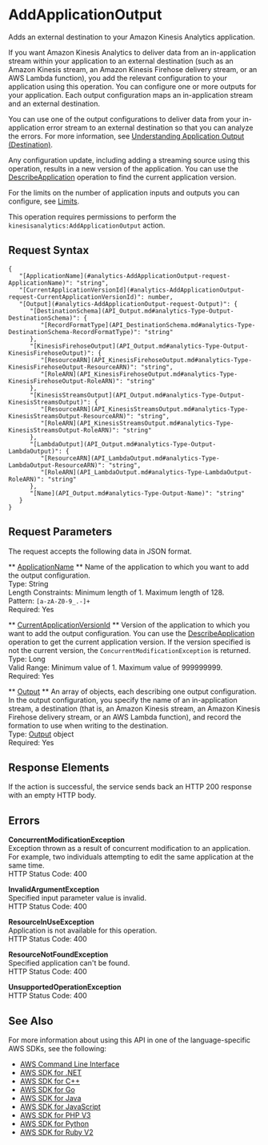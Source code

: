 # AddApplicationOutput<a name="API_AddApplicationOutput"></a>

Adds an external destination to your Amazon Kinesis Analytics application\.

If you want Amazon Kinesis Analytics to deliver data from an in\-application stream within your application to an external destination \(such as an Amazon Kinesis stream, an Amazon Kinesis Firehose delivery stream, or an AWS Lambda function\), you add the relevant configuration to your application using this operation\. You can configure one or more outputs for your application\. Each output configuration maps an in\-application stream and an external destination\.

 You can use one of the output configurations to deliver data from your in\-application error stream to an external destination so that you can analyze the errors\. For more information, see [Understanding Application Output \(Destination\)](https://docs.aws.amazon.com/kinesisanalytics/latest/dev/how-it-works-output.html)\. 

 Any configuration update, including adding a streaming source using this operation, results in a new version of the application\. You can use the [DescribeApplication](API_DescribeApplication.md) operation to find the current application version\.

For the limits on the number of application inputs and outputs you can configure, see [Limits](https://docs.aws.amazon.com/kinesisanalytics/latest/dev/limits.html)\.

This operation requires permissions to perform the `kinesisanalytics:AddApplicationOutput` action\.

## Request Syntax<a name="API_AddApplicationOutput_RequestSyntax"></a>

```
{
   "[ApplicationName](#analytics-AddApplicationOutput-request-ApplicationName)": "string",
   "[CurrentApplicationVersionId](#analytics-AddApplicationOutput-request-CurrentApplicationVersionId)": number,
   "[Output](#analytics-AddApplicationOutput-request-Output)": { 
      "[DestinationSchema](API_Output.md#analytics-Type-Output-DestinationSchema)": { 
         "[RecordFormatType](API_DestinationSchema.md#analytics-Type-DestinationSchema-RecordFormatType)": "string"
      },
      "[KinesisFirehoseOutput](API_Output.md#analytics-Type-Output-KinesisFirehoseOutput)": { 
         "[ResourceARN](API_KinesisFirehoseOutput.md#analytics-Type-KinesisFirehoseOutput-ResourceARN)": "string",
         "[RoleARN](API_KinesisFirehoseOutput.md#analytics-Type-KinesisFirehoseOutput-RoleARN)": "string"
      },
      "[KinesisStreamsOutput](API_Output.md#analytics-Type-Output-KinesisStreamsOutput)": { 
         "[ResourceARN](API_KinesisStreamsOutput.md#analytics-Type-KinesisStreamsOutput-ResourceARN)": "string",
         "[RoleARN](API_KinesisStreamsOutput.md#analytics-Type-KinesisStreamsOutput-RoleARN)": "string"
      },
      "[LambdaOutput](API_Output.md#analytics-Type-Output-LambdaOutput)": { 
         "[ResourceARN](API_LambdaOutput.md#analytics-Type-LambdaOutput-ResourceARN)": "string",
         "[RoleARN](API_LambdaOutput.md#analytics-Type-LambdaOutput-RoleARN)": "string"
      },
      "[Name](API_Output.md#analytics-Type-Output-Name)": "string"
   }
}
```

## Request Parameters<a name="API_AddApplicationOutput_RequestParameters"></a>

The request accepts the following data in JSON format\.

 ** [ApplicationName](#API_AddApplicationOutput_RequestSyntax) **   <a name="analytics-AddApplicationOutput-request-ApplicationName"></a>
Name of the application to which you want to add the output configuration\.  
Type: String  
Length Constraints: Minimum length of 1\. Maximum length of 128\.  
Pattern: `[a-zA-Z0-9_.-]+`   
Required: Yes

 ** [CurrentApplicationVersionId](#API_AddApplicationOutput_RequestSyntax) **   <a name="analytics-AddApplicationOutput-request-CurrentApplicationVersionId"></a>
Version of the application to which you want to add the output configuration\. You can use the [DescribeApplication](API_DescribeApplication.md) operation to get the current application version\. If the version specified is not the current version, the `ConcurrentModificationException` is returned\.   
Type: Long  
Valid Range: Minimum value of 1\. Maximum value of 999999999\.  
Required: Yes

 ** [Output](#API_AddApplicationOutput_RequestSyntax) **   <a name="analytics-AddApplicationOutput-request-Output"></a>
An array of objects, each describing one output configuration\. In the output configuration, you specify the name of an in\-application stream, a destination \(that is, an Amazon Kinesis stream, an Amazon Kinesis Firehose delivery stream, or an AWS Lambda function\), and record the formation to use when writing to the destination\.  
Type: [Output](API_Output.md) object  
Required: Yes

## Response Elements<a name="API_AddApplicationOutput_ResponseElements"></a>

If the action is successful, the service sends back an HTTP 200 response with an empty HTTP body\.

## Errors<a name="API_AddApplicationOutput_Errors"></a>

 **ConcurrentModificationException**   
Exception thrown as a result of concurrent modification to an application\. For example, two individuals attempting to edit the same application at the same time\.  
HTTP Status Code: 400

 **InvalidArgumentException**   
Specified input parameter value is invalid\.  
HTTP Status Code: 400

 **ResourceInUseException**   
Application is not available for this operation\.  
HTTP Status Code: 400

 **ResourceNotFoundException**   
Specified application can't be found\.  
HTTP Status Code: 400

 **UnsupportedOperationException**   
HTTP Status Code: 400

## See Also<a name="API_AddApplicationOutput_SeeAlso"></a>

For more information about using this API in one of the language\-specific AWS SDKs, see the following:
+  [AWS Command Line Interface](https://docs.aws.amazon.com/goto/aws-cli/kinesisanalytics-2015-08-14/AddApplicationOutput) 
+  [AWS SDK for \.NET](https://docs.aws.amazon.com/goto/DotNetSDKV3/kinesisanalytics-2015-08-14/AddApplicationOutput) 
+  [AWS SDK for C\+\+](https://docs.aws.amazon.com/goto/SdkForCpp/kinesisanalytics-2015-08-14/AddApplicationOutput) 
+  [AWS SDK for Go](https://docs.aws.amazon.com/goto/SdkForGoV1/kinesisanalytics-2015-08-14/AddApplicationOutput) 
+  [AWS SDK for Java](https://docs.aws.amazon.com/goto/SdkForJava/kinesisanalytics-2015-08-14/AddApplicationOutput) 
+  [AWS SDK for JavaScript](https://docs.aws.amazon.com/goto/AWSJavaScriptSDK/kinesisanalytics-2015-08-14/AddApplicationOutput) 
+  [AWS SDK for PHP V3](https://docs.aws.amazon.com/goto/SdkForPHPV3/kinesisanalytics-2015-08-14/AddApplicationOutput) 
+  [AWS SDK for Python](https://docs.aws.amazon.com/goto/boto3/kinesisanalytics-2015-08-14/AddApplicationOutput) 
+  [AWS SDK for Ruby V2](https://docs.aws.amazon.com/goto/SdkForRubyV2/kinesisanalytics-2015-08-14/AddApplicationOutput) 